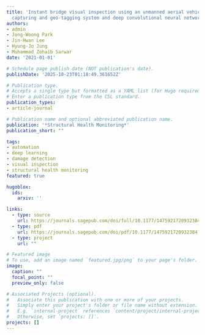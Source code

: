```yaml
---
title: 'Instant bridge visual inspection using an unmanned aerial vehicle by image
  capturing and geo-tagging system and deep convolutional neural network'
authors:
- admin
- Jong-Woong Park
- Jin-Hwan Lee
- Hyung-Jo Jung
- Muhammad Zohaib Sarwar
date: '2021-01-01'

# Schedule page publish date (NOT publication's date).
publishDate: '2025-10-23T01:18:49.361652Z'

# Publication type.
# Accepts a single type but formatted as a YAML list (for Hugo requirements).
# Enter a publication type from the CSL standard.
publication_types:
- article-journal

# Publication name and optional abbreviated publication name.
publication: '*Structural Health Monitoring*'
publication_short: ""

tags:
- automation
- deep learning
- damage detection
- visual inspection
- structural health monitoring
featured: true

hugoblox:
  ids:
    arxiv: ''

links:
  - type: source
    url: https://journals.sagepub.com/doi/full/10.1177/1475921720932384
  - type: pdf
    url: https://journals.sagepub.com/doi/pdf/10.1177/1475921720932384?casa_token=XzHK1dkm2oMAAAAA:vW8YkaASi_uuQbP-5kNAmEUMXGah1jDJXFUuBY_mOrT3AviqNEu3T-ahkI2opeNvLGI8SC-AeJlVtQ
  - type: project
    url: ""

# Featured image
# To use, add an image named `featured.jpg/png` to your page's folder. 
image:
  caption: ""
  focal_point: ""
  preview_only: false

# Associated Projects (optional).
#   Associate this publication with one or more of your projects.
#   Simply enter your project's folder or file name without extension.
#   E.g. `internal-project` references `content/project/internal-project/index.md`.
#   Otherwise, set `projects: []`.
projects: []
---
```

